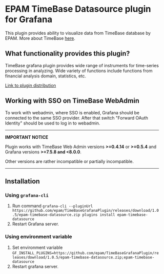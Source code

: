 # EPAM TimeBase Datasource plugin for Grafana

This plugin provides ability to visualize data from TimeBase database by EPAM. More about TimeBase [here](https://kb.timebase.info/).

## What functionality provides this plugin?
TimeBase grafana plugin provides wide range of instruments for time-series processing in analyzing. Wide variety of functions
include functions from financial analysis domain, statistics, etc.

[Link to plugin distribution](https://github.com/epam/TimeBaseGrafanaPlugin/releases/download/1.0.5/epam-timebase-datasource.zip)

## Working with SSO on TimeBase WebAdmin

To work with webadmin, where SSO is enabled, Grafana should be connected to the same SSO
provider. After that switch "Forward OAuth Identity" should be used to log in to webadmin.

---
**IMPORTANT NOTICE**

Plugin works with TimeBase Web Admin versions __>=0.4.14__ or __>=0.5.4__ and Grafana versions __>=7.5.8 and <8.0.0__.

Other versions are rather incompatible or partially incompatible.

---

## Installation

### Using `grafana-cli`

1. Run command `grafana-cli --pluginUrl https://github.com/epam/TimeBaseGrafanaPlugin/releases/download/1.0.5/epam-timebase-datasource.zip plugins install epam-timebase-datasource`
1. Restart Grafana server.

### Using environment variable

1. Set environment variable `GF_INSTALL_PLUGINS=https://github.com/epam/TimeBaseGrafanaPlugin/releases/download/1.0.5/epam-timebase-datasource.zip;epam-timebase-datasource`
2. Restart grafana server.
